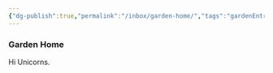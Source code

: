 ```yaml
---
{"dg-publish":true,"permalink":"/inbox/garden-home/","tags":"gardenEntry","dgHomeLink":true,"dgPassFrontmatter":false}
---
```




### Garden Home

Hi Unicorns.
